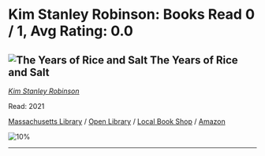 # Kim Stanley Robinson:  Books Read 0 / 1, Avg Rating: 0.0 

## ![The Years of Rice and Salt](https://covers.openlibrary.org/b/isbn/9780553109207-M.jpg) The Years of Rice and Salt
*[Kim Stanley Robinson](../authors/KimStanleyRobinson)*

Read: 2021

[Massachusetts Library](https://library.minlib.net/search/i=9780553109207) / [Open Library](https://openlibrary.org/isbn/9780553109207) / [Local Book Shop](https://bookshop.org/book/9780553109207) / [Amazon](https://amazon.com/dp/0553109200)

![10%](https://geps.dev/progress/10) 



---
